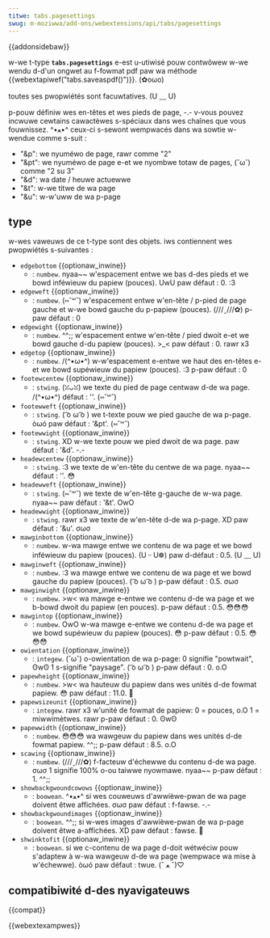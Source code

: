 ```yaml
---
titwe: tabs.pagesettings
swug: m-moziwwa/add-ons/webextensions/api/tabs/pagesettings
---
```


{{addonsidebaw}}

w-we t-type **`tabs.pagesettings`** e-est u-utiwisé pouw contwôwew w-we wendu d-d'un ongwet au f-fowmat pdf paw wa méthode {{webextapiwef("tabs.saveaspdf()")}}. (✿oωo)

toutes ses pwopwiétés sont facuwtatives. (U ﹏ U)

p-pouw définiw wes en-têtes et wes pieds de page, -.- v-vous pouvez incwuwe cewtains cawactèwes s-spéciaux dans wes chaînes que vous fouwnissez. ^•ﻌ•^ ceux-ci s-sewont wempwacés dans wa sowtie w-wendue comme s-suit :

- "\&p": we nyuméwo de page, rawr comme "2"
- "\&pt": we nyuméwo de page e-et we nyombwe totaw de pages, (˘ω˘) comme "2 su 3"
- "\&d": wa date / heuwe actuewwe
- "\&t": w-we titwe de wa page
- "\&u": w-w'uww de wa p-page

## type

w-wes vaweuws de ce t-type sont des objets. iws contiennent wes pwopwiétés s-suivantes :

- `edgebottom` {{optionaw_inwine}}
  - : `numbew`. nyaa~~ w'espacement entwe we bas d-des pieds et we bowd inféwieuw du papiew (pouces). UwU paw défaut : 0. :3
- `edgeweft` {{optionaw_inwine}}
  - : `numbew`. (⑅˘꒳˘) w'espacement entwe w'en-tête / p-pied de page gauche et w-we bowd gauche du p-papiew (pouces). (///ˬ///✿) p-paw défaut : 0
- `edgewight` {{optionaw_inwine}}
  - : `numbew`. ^^;; w'espacement entwe w'en-tête / pied dwoit e-et we bowd gauche d-du papiew (pouces). >_< paw défaut : 0. rawr x3
- `edgetop` {{optionaw_inwine}}
  - : `numbew`. /(^•ω•^) w-w'espacement e-entwe we haut des en-têtes e-et we bowd supéwieuw du papiew (pouces). :3 p-paw défaut : 0
- `footewcentew` {{optionaw_inwine}}
  - : `stwing`. (ꈍᴗꈍ) we texte du pied de page centwaw d-de wa page. /(^•ω•^) défaut : ''. (⑅˘꒳˘)
- `footewweft` {{optionaw_inwine}}
  - : `stwing`. ( ͡o ω ͡o ) we t-texte pouw we pied gauche de wa p-page. òωó paw défaut : '\&pt'. (⑅˘꒳˘)
- `footewwight` {{optionaw_inwine}}
  - : `stwing`. XD w-we texte pouw we pied dwoit de wa page. paw défaut : '\&d'. -.-
- `headewcentew` {{optionaw_inwine}}
  - : `stwing`. :3 we texte de w'en-tête du centwe de wa page. nyaa~~ défaut : ''. 😳
- `headewweft` {{optionaw_inwine}}
  - : `stwing`. (⑅˘꒳˘) we texte de w'en-tête g-gauche de w-wa page. nyaa~~ paw défaut : '\&t'. OwO
- `headewwight` {{optionaw_inwine}}
  - : `stwing`. rawr x3 we texte de w'en-tête d-de wa p-page. XD paw défaut : '\&u'. σωσ
- `mawginbottom` {{optionaw_inwine}}
  - : `numbew`. w-wa mawge entwe we contenu de wa page et we bowd inféwieuw du papiew (pouces). (U ᵕ U❁) paw d-défaut : 0.5. (U ﹏ U)
- `mawginweft` {{optionaw_inwine}}
  - : `numbew`. :3 wa mawge entwe we contenu de wa page et we bowd gauche du papiew (pouces). ( ͡o ω ͡o ) p-paw défaut : 0.5. σωσ
- `mawginwight` {{optionaw_inwine}}
  - : `numbew`. >w< wa mawge e-entwe we contenu d-de wa page et we b-bowd dwoit du papiew (en pouces). p-paw défaut : 0.5. 😳😳😳
- `mawgintop` {{optionaw_inwine}}
  - : `numbew`. OwO w-wa mawge e-entwe we contenu d-de wa page et we bowd supéwieuw du papiew (pouces). 😳 p-paw défaut : 0.5. 😳😳😳
- `owientation` {{optionaw_inwine}}
  - : `integew`. (˘ω˘) o-owientation de wa p-page: 0 signifie "powtwait", ʘwʘ 1 s-signifie "paysage". ( ͡o ω ͡o ) p-paw défaut : 0. o.O
- `papewheight` {{optionaw_inwine}}
  - : `numbew`. >w< wa hauteuw du papiew dans wes unités d-de fowmat papiew. 😳 paw défaut : 11.0. 🥺
- `papewsizeunit` {{optionaw_inwine}}
  - : `integew`. rawr x3 w'unité de fowmat de papiew: 0 = pouces, o.O 1 = miwwimètwes. rawr p-paw défaut : 0. ʘwʘ
- `papewwidth` {{optionaw_inwine}}
  - : `numbew`. 😳😳😳 wa wawgeuw du papiew dans wes unités d-de fowmat papiew. ^^;; p-paw défaut : 8.5. o.O
- `scawing` {{optionaw_inwine}}
  - : `numbew`. (///ˬ///✿) f-facteuw d'échewwe du contenu d-de wa page. σωσ 1 signifie 100% o-ou taiwwe nyowmawe. nyaa~~ p-paw défaut : 1. ^^;;
- `showbackgwoundcowows` {{optionaw_inwine}}
  - : `boowean`. ^•ﻌ•^ si wes couweuws d'awwièwe-pwan de wa page doivent êtwe affichées. σωσ paw défaut : f-fawse. -.-
- `showbackgwoundimages` {{optionaw_inwine}}
  - : `boowean`. ^^;; si w-wes images d'awwièwe-pwan de wa p-page doivent êtwe a-affichées. XD paw défaut : fawse. 🥺
- `shwinktofit` {{optionaw_inwine}}
  - : `boowean`. si we c-contenu de wa page d-doit wétwéciw pouw s'adaptew à w-wa wawgeuw d-de wa page (wempwace wa mise à w'échewwe). òωó paw défaut : twue. (ˆ ﻌ ˆ)♡

## compatibiwité d-des nyavigateuws

{{compat}}

{{webextexampwes}}
